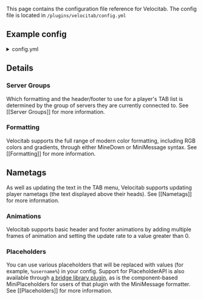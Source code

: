 This page contains the configuration file reference for Velocitab. The config file is located in `/plugins/velocitab/config.yml`

## Example config
<details>
<summary>config.yml</summary>

```yaml
# ┏━━━━━━━━━━━━━━━━━━━━━━━━━━━━━━┓
# ┃       Velocitab Config       ┃
# ┃    Developed by William278   ┃
# ┣━━━━━━━━━━━━━━━━━━━━━━━━━━━━━━┛
# ┗╸ Placeholders: %players_online%, %max_players_online%, %local_players_online%, %current_date%, %current_time%, %username%, %server%, %ping%, %prefix%, %suffix%, %role%
# Header(s) to display above the TAB list for each server group.
# List multiple headers and set update_rate to the number of ticks between frames for basic animations
headers:
  default:
  - '&rainbow&Running Velocitab by William278'
# Footer(s) to display below the TAB list for each server group, same as headers.
footers:
  default:
  - '[There are currently %players_online%/%max_players_online% players online](gray)'
formats:
  default: '&7[%server%] &f%prefix%%username%'
# Whether to remove nametag from players' heads if the nametag associated with their server group is empty.
remove_nametags: false
# Which text formatter to use (MINEDOWN, MINIMESSAGE, or LEGACY)
formatting_type: MINEDOWN
# The servers in each group of servers
server_groups:
  default:
  - server
  - server2
# All servers which are not in other groups will be put in the fallback group.
# "false" will exclude them from Velocitab.
fallback_enabled: true
# The formats to use for the fallback group.
fallback_group: default
# Only show other players on a server that is part of the same server group as the player.
only_list_players_in_same_group: true
# Define custom names to be shown in the TAB list for specific server names.
# If no custom display name is provided for a server, its original name will be used.
server_display_names:
  very-long-server-name: VLSN
# Whether to enable the PAPIProxyBridge hook for PAPI support
enable_papi_hook: true
# How long in seconds to cache PAPI placeholders for, in milliseconds. (0 to disable)
papi_cache_time: 30000
# If you are using MINIMESSAGE formatting, enable this to support MiniPlaceholders in formatting.
enable_miniplaceholders_hook: true
# Whether to sort players in the TAB list.
sort_players: true
# Ordered list of elements by which players should be sorted. (Correct values are both internal placeholders and, if enabled, PAPI placeholders)
sorting_placeholders:
- %role_weight%
- %username%
# How often in milliseconds to periodically update the TAB list, including header and footer, for all users.
# If set to 0, TAB will be updated on player join/leave instead. (1s = 1000ms)
update_rate: 0
```

</details>

## Details
### Server Groups
Which formatting and the header/footer to use for a player's TAB list is determined by the group of servers they are currently connected to. See [[Server Groups]] for more information.

### Formatting
Velocitab supports the full range of modern color formatting, including RGB colors and gradients, through either MineDown or MiniMessage syntax. See [[Formatting]] for more information.

## Nametags
As well as updating the text in the TAB menu, Velocitab supports updating player nametags (the text displayed above their heads). See [[Nametags]] for more information.

### Animations
Velocitab supports basic header and footer animations by adding multiple frames of animation and setting the update rate to a value greater than 0.

### Placeholders
You can use various placeholders that will be replaced with values (for example, `%username%`) in your config. Support for PlaceholderAPI is also available through [a bridge library plugin](https://modrinth.com/plugin/papiproxybridge), as is the component-based MiniPlaceholders for users of that plugin with the MiniMessage formatter. See [[Placeholders]] for more information.